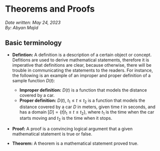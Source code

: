 # Theorems and Proofs

*Date written: May 24, 2023* \
*By: Abyan Majid*

## Basic terminology
- **Defintion:** A definition is a description of a certain object or concept. Defitions are used to derive mathematical statements, therefore it is imperative that definitions are clear, because otherwise, there will be trouble in communicating the statements to the readers. For instance, the following is an example of an improper and proper definition of a sample function $D(t)$:
  
  - **Improper definition:** $D(t)$ is a function that models the distance covered by a car.
  - **Proper definition:** $D(t)$, $t_1 \leq t \leq t_2$ is a function that models the distance covered by a car *D* in meters, given time *t* in seconds, and has a domain $[D]=\{t|t_1 \leq t \leq t_2\}$, where $t_1$ is the time when the car starts moving and $t_2$ is the time when it stops.

- **Proof:** A proof is a convincing logical argument that a given mathematical statement is true or false.

- **Theorem:** A theorem is a mathematical statement proved true.